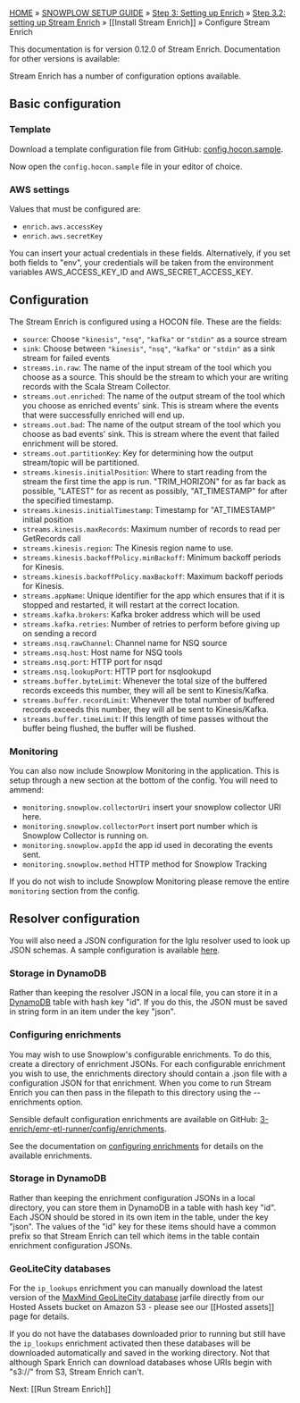 <a name="top" />

[HOME](Home) » [SNOWPLOW SETUP GUIDE](Setting-up-Snowplow) » [Step 3: Setting up Enrich](Setting-up-enrich) » [Step 3.2: setting up Stream Enrich](setting-up-stream-enrich) » [[Install Stream Enrich]] » Configure Stream Enrich

This documentation is for version 0.12.0 of Stream Enrich. Documentation for other versions is available:

Stream Enrich has a number of configuration options available.

## Basic configuration

### Template

Download a template configuration file from GitHub: [config.hocon.sample][app-conf].

Now open the `config.hocon.sample` file in your editor of choice.

### AWS settings

Values that must be configured are:

+ `enrich.aws.accessKey`
+ `enrich.aws.secretKey`

You can insert your actual credentials in these fields. Alternatively, if you set both fields to "env", your credentials will be taken from the environment variables AWS_ACCESS_KEY_ID and AWS_SECRET_ACCESS_KEY.

## Configuration

The Stream Enrich is configured using a HOCON file. These are the fields:

* `source`: Choose `"kinesis"`, `"nsq"`, `"kafka"` or `"stdin"` as a source stream
* `sink`: Choose between `"kinesis"`, `"nsq"`, `"kafka"` or `"stdin"` as a sink stream for failed events
* `streams.in.raw`: The name of the input stream of the tool which you choose as a source. This should be the stream to which your are writing records with the Scala Stream Collector.
* `streams.out.enriched`: The name of the output stream of the tool which you choose as enriched events' sink. This is stream where the events that were successfully enriched will end up.
* `streams.out.bad`: The name of the output stream of the tool which you choose as bad events' sink. This is stream  where the event that failed enrichment will be stored.
* `streams.out.partitionKey`: Key for determining how the output stream/topic will be partitioned.
* `streams.kinesis.initialPosition`: Where to start reading from the stream the first time the app is run. "TRIM_HORIZON" for as far back as possible, "LATEST" for as recent as possibly, "AT_TIMESTAMP" for after the specified timestamp.
* `streams.kinesis.initialTimestamp`: Timestamp for "AT_TIMESTAMP" initial position
* `streams.kinesis.maxRecords`: Maximum number of records to read per GetRecords call
* `streams.kinesis.region`: The Kinesis region name to use.
* `streams.kinesis.backoffPolicy.minBackoff`: Minimum backoff periods for Kinesis.
* `streams.kinesis.backoffPolicy.maxBackoff`: Maximum backoff periods for Kinesis.
* `streams.appName`: Unique identifier for the app which ensures that if it is stopped and restarted, it will restart at the correct location.
* `streams.kafka.brokers`: Kafka broker address which will be used
* `streams.kafka.retries`: Number of retries to perform before giving up on sending a record
* `streams.nsq.rawChannel`: Channel name for NSQ source
* `streams.nsq.host`: Host name for NSQ tools
* `streams.nsq.port`: HTTP port for nsqd
* `streams.nsq.lookupPort`: HTTP port for nsqlookupd
* `streams.buffer.byteLimit`: Whenever the total size of the buffered records exceeds this number, they will all be sent to Kinesis/Kafka.
* `streams.buffer.recordLimit`: Whenever the total number of buffered records exceeds this number, they will all be sent to Kinesis/Kafka.
* `streams.buffer.timeLimit`: If this length of time passes without the buffer being flushed, the buffer will be flushed.

### Monitoring

You can also now include Snowplow Monitoring in the application.  This is setup through a new section at the bottom of the config.  You will need to ammend:

+ `monitoring.snowplow.collectorUri` insert your snowplow collector URI here.
+ `monitoring.snowplow.collectorPort` insert port number which is Snowplow Collector is running on.
+ `monitoring.snowplow.appId` the app id used in decorating the events sent.
+ `monitoring.snowplow.method` HTTP method for Snowplow Tracking

If you do not wish to include Snowplow Monitoring please remove the entire `monitoring` section from the config.

## Resolver configuration

You will also need a JSON configuration for the Iglu resolver used to look up JSON schemas. A sample configuration is available [here][resolver.json.sample].

### Storage in DynamoDB

Rather than keeping the resolver JSON in a local file, you can store it in a [DynamoDB][ddb] table with hash key "id". If you do this, the JSON must be saved in string form in an item under the key "json".

### Configuring enrichments

You may wish to use Snowplow's configurable enrichments. To do this, create a directory of enrichment JSONs. For each configurable enrichment you wish to use, the enrichments directory should contain a .json file with a configuration JSON for that enrichment. When you come to run Stream Enrich you can then pass in the filepath to this directory using the --enrichments option.

Sensible default configuration enrichments are available on GitHub: [3-enrich/emr-etl-runner/config/enrichments][enrichment-json-examples].

See the documentation on [configuring enrichments][configuring-enrichments] for details on the available enrichments.

### Storage in DynamoDB

Rather than keeping the enrichment configuration JSONs in a local directory, you can store them in DynamoDB in a table with hash key "id". Each JSON should be stored in its own item in the table, under the key "json". The values of the "id" key for these items should have a common prefix so that Stream Enrich can tell which items in the table contain enrichment configuration JSONs.

### GeoLiteCity databases

For the `ip_lookups` enrichment you can manually download the latest version of the [MaxMind GeoLiteCity database][geolite] jarfile directly from our Hosted Assets bucket on Amazon S3 - please see our [[Hosted assets]] page for details.

If you do not have the databases downloaded prior to running but still have the `ip_lookups` enrichment activated then these databases will be downloaded automatically and saved in the working directory. Not that although Spark Enrich can download databases whose URIs begin with "s3://" from S3, Stream Enrich can't.

Next: [[Run Stream Enrich]]

[v0.1]: https://github.com/snowplow/snowplow/wiki/Configure-Scala-Kinesis-Enrich-v0.1
[v0.3]: https://github.com/snowplow/snowplow/wiki/Configure-Scala-Kinesis-Enrich-v0.3
[v0.5]: https://github.com/snowplow/snowplow/wiki/Configure-Scala-Kinesis-Enrich-v0.5
[geolite]: http://dev.maxmind.com/geoip/legacy/geolite/?rld=snowplow
[app-conf]: https://raw.githubusercontent.com/snowplow/snowplow/master/3-enrich/stream-enrich/examples/config.hocon.sample
[enrichment-json-examples]: https://github.com/snowplow/snowplow/tree/master/3-enrich/emr-etl-runner/config/enrichments
[configuring-enrichments]: https://github.com/snowplow/snowplow/wiki/Configurable-enrichments
[resolver.json.sample]: https://raw.githubusercontent.com/snowplow/snowplow/master/3-enrich/config/iglu_resolver.json
[ddb]: http://aws.amazon.com/dynamodb/
